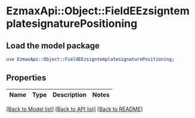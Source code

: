 # EzmaxApi::Object::FieldEEzsigntemplatesignaturePositioning

## Load the model package
```perl
use EzmaxApi::Object::FieldEEzsigntemplatesignaturePositioning;
```

## Properties
Name | Type | Description | Notes
------------ | ------------- | ------------- | -------------

[[Back to Model list]](../README.md#documentation-for-models) [[Back to API list]](../README.md#documentation-for-api-endpoints) [[Back to README]](../README.md)


